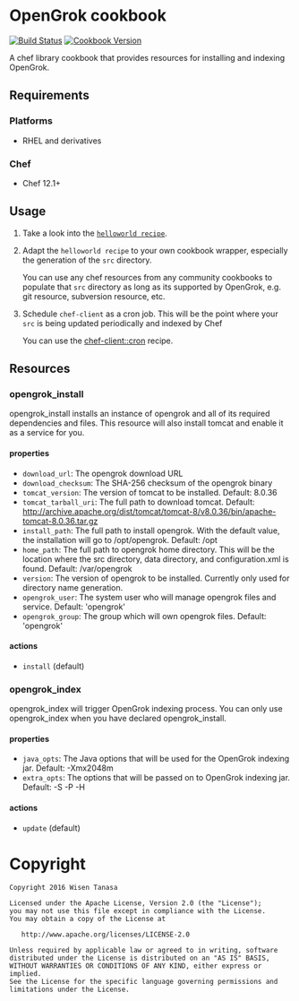 # OpenGrok cookbook

[![Build Status](https://travis-ci.org/ceilfors/cookbook-opengrok.svg?branch=master)](https://travis-ci.org/ceilfors/cookbook-opengrok)
[![Cookbook Version](https://img.shields.io/cookbook/v/opengrok.svg)](https://supermarket.chef.io/cookbooks/opengrok)

A chef library cookbook that provides resources for installing and indexing OpenGrok.

## Requirements

### Platforms

- RHEL and derivatives

### Chef

- Chef 12.1+

## Usage

1. Take a look into the [`helloworld recipe`](test/fixtures/cookbooks/opengrok_test/recipes/helloworld.rb).
2. Adapt the `helloworld recipe` to your own cookbook wrapper, especially the generation of the `src` directory.

    You can use any chef resources from any community cookbooks to populate that `src` directory as long as its supported by OpenGrok, e.g. git resource, subversion resource, etc. 

3. Schedule `chef-client` as a cron job. This will be the point where your `src` is being updated periodically and indexed by Chef

    You can use the [chef-client::cron](https://github.com/chef-cookbooks/chef-client#cron) recipe.

## Resources

### opengrok_install

opengrok_install installs an instance of opengrok and all of its required dependencies
and files. This resource will also install tomcat and enable it as a service for you.

#### properties

- `download_url`: The opengrok download URL
- `download_checksum`: The SHA-256 checksum of the opengrok binary
- `tomcat_version`: The version of tomcat to be installed. Default: 8.0.36
- `tomcat_tarball_uri`: The full path to download tomcat. Default: http://archive.apache.org/dist/tomcat/tomcat-8/v8.0.36/bin/apache-tomcat-8.0.36.tar.gz
- `install_path`: The full path to install opengrok. With the default value, the installation will go to /opt/opengrok. Default: /opt
- `home_path`: The full path to opengrok home directory. This will be the location where the src directory, data directory, and configuration.xml is found. Default: /var/opengrok
- `version`: The version of opengrok to be installed. Currently only used for directory name generation.
- `opengrok_user`: The system user who will manage opengrok files and service. Default: 'opengrok'
- `opengrok_group`: The group which will own opengrok files. Default: 'opengrok'

#### actions

- `install` (default)

### opengrok_index

opengrok_index will trigger OpenGrok indexing process. You can only use opengrok_index when you have declared opengrok_install.

#### properties

- `java_opts`: The Java options that will be used for the OpenGrok indexing jar. Default: -Xmx2048m
- `extra_opts`: The options that will be passed on to OpenGrok indexing jar. Default: -S -P -H

#### actions

- `update` (default)

# Copyright

```text
Copyright 2016 Wisen Tanasa

Licensed under the Apache License, Version 2.0 (the "License");
you may not use this file except in compliance with the License.
You may obtain a copy of the License at

   http://www.apache.org/licenses/LICENSE-2.0

Unless required by applicable law or agreed to in writing, software
distributed under the License is distributed on an "AS IS" BASIS,
WITHOUT WARRANTIES OR CONDITIONS OF ANY KIND, either express or implied.
See the License for the specific language governing permissions and
limitations under the License.
```
